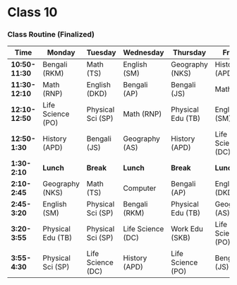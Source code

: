 # Class 10
### **Class Routine (Finalized)**

| Time | Monday | Tuesday | Wednesday | Thursday | Friday | Saturday |
| --- | --- | --- | --- | --- | --- | --- |
| **10:50-11:30** | Bengali (RKM) | Math (TS) | English (SM) | Geography (NKS) | History (APD) | English (DKD) |
| **11:30-12:10** | Math (RNP) | English (DKD) | Bengali (AP) | Bengali (JS) | Math (TS) | Math (RNP) |
| **12:10-12:50** | Life Science (PO) | Physical Sci (SP) | Math (RNP) | Physical Edu (TB) | English (SM) | Bengali (RKM) |
| **12:50-1:30** | History (APD) | Bengali (JS) | Geography (AS) | History (APD) | Life Science (DC) | Life Science (APD) |
| **1:30-2:10** | **Lunch** | **Break** | **Lunch** | **Break** | **Lunch** | **\-** |
| **2:10-2:45** | Geography (NKS) | Math (TS) | Computer | Bengali (AP) | English (DKD) | **\-** |
| **2:45-3:20** | English (SM) | Physical Sci (SP) | Bengali (RKM) | Physical Edu (TB) | Geography (AS) | **\-** |
| **3:20-3:55** | Physical Edu (TB) | Physical Sci (SP) | Life Science (DC) | Work Edu (SKB) | Life Science (PO) | **\-** |
| **3:55-4:30** | Physical Sci (SP) | Life Science (DC) | History (APD) | Life Science (PO) | Bengali (JS) | **\-** |”
